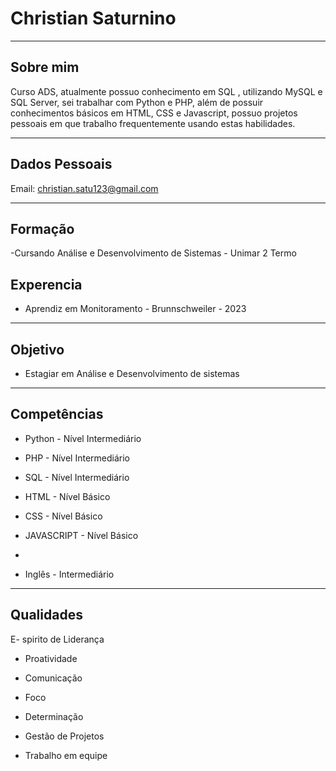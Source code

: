 # Christian Saturnino

---
## Sobre mim

Curso ADS, atualmente possuo conhecimento em SQL , utilizando MySQL
e SQL Server, sei trabalhar com Python e PHP, além de possuir
conhecimentos básicos em HTML, CSS e Javascript, possuo projetos
pessoais em que trabalho frequentemente usando estas habilidades.

---

## Dados Pessoais

Email: christian.satu123@gmail.com

---

## Formação

-Cursando Análise e Desenvolvimento de Sistemas - Unimar
2 Termo

## Experencia

- Aprendiz em Monitoramento - Brunnschweiler - 2023

---

## Objetivo

- Estagiar em Análise e Desenvolvimento de sistemas

---
## Competências

- Python - Nível Intermediário

- PHP - Nível Intermediário

- SQL - Nível Intermediário

- HTML - Nível Básico

- CSS - Nível Básico

- JAVASCRIPT - Nível Básico
- 
- Inglês - Intermediário

---

## Qualidades

E- spirito de Liderança

- Proatividade

- Comunicação

- Foco

- Determinação

- Gestão de Projetos

- Trabalho em equipe

